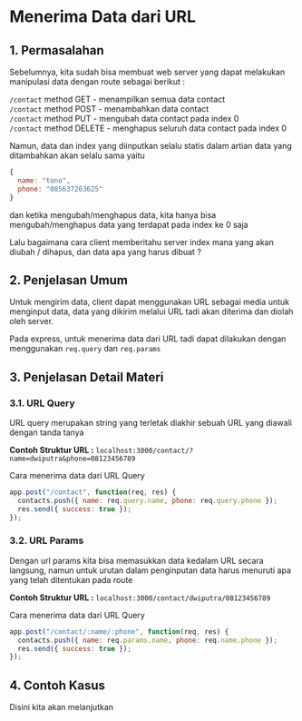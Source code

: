# Menerima Data dari URL

## 1. Permasalahan

Sebelumnya, kita sudah bisa membuat web server yang dapat melakukan manipulasi data dengan route sebagai berikut :

`/contact` method GET - menampilkan semua data contact\
`/contact` method POST - menambahkan data contact\
`/contact` method PUT - mengubah data contact pada index 0\
`/contact` method DELETE - menghapus seluruh data contact
pada index 0

Namun, data dan index yang diinputkan selalu statis dalam artian data yang ditambahkan akan selalu sama yaitu

```javascript
{
  name: "tono",
  phone: "085637263625"
}
```

dan ketika mengubah/menghapus data, kita hanya bisa mengubah/menghapus data yang terdapat pada index ke 0 saja

Lalu bagaimana cara client memberitahu server index mana yang akan diubah / dihapus, dan data apa yang harus dibuat ?

## 2. Penjelasan Umum

Untuk mengirim data, client dapat menggunakan URL sebagai media untuk menginput data, data yang dikirim melalui URL tadi akan diterima dan diolah oleh server.

Pada express, untuk menerima data dari URL tadi dapat dilakukan dengan menggunakan `req.query` dan `req.params`

## 3. Penjelasan Detail Materi

### 3.1. URL Query

URL query merupakan string yang terletak diakhir sebuah URL yang diawali dengan tanda tanya

**Contoh Struktur URL :**
`localhost:3000/contact/?name=dwiputra&phone=08123456789`

Cara menerima data dari URL Query

```javascript
app.post("/contact", function(req, res) {
  contacts.push({ name: req.query.name, phone: req.query.phone });
  res.send({ success: true });
});
```

### 3.2. URL Params

Dengan url params kita bisa memasukkan data kedalam URL secara langsung, namun untuk urutan dalam penginputan data harus menuruti apa yang telah ditentukan pada route

**Contoh Struktur URL :**
`localhost:3000/contact/dwiputra/08123456789`

Cara menerima data dari URL Query

```javascript
app.post("/contact/:name/:phone", function(req, res) {
  contacts.push({ name: req.params.name, phone: req.name.phone });
  res.send({ success: true });
});
```

## 4. Contoh Kasus

Disini kita akan melanjutkan
